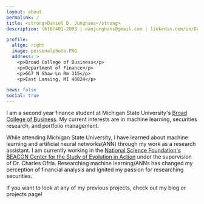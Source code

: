 ```yaml
---
layout: about
permalink: /
title: <strong>Daniel D. Junghans</strong> 
description: (616)401-2003 | danjunghans@gmail.com | linkedin.com/in/DanielJunghans

profile:
  align: right
  image: personalphoto.PNG
  address: >
    <p>Broad College of Business</p>
    <p>Department of Finance</p>
    <p>667 N Shaw Ln Rm 315</p>
    <p>East Lansing, MI 48824</p>

news: false
social: true
---
```

I am a second year finance student at Michigan State University's [Broad College of Business](https://broad.msu.edu/). My current interests are in machine learning, securities research, and portfolio management. 

While attending Michigan State University, I have learned about machine learning and artificial neural networks(ANN) through my work as a research assistant. I am currently working in the [National Science Foundation's BEACON Center for the Study of Evolution in Action](https://www3.beacon-center.org/) under the supervision of Dr. Charles Ofria. Researching machine learning/ANNs has changed my perception of financial analysis and ignited my passion for researching securities.

If you want to look at any of my previous projects, check out my blog or projects page!